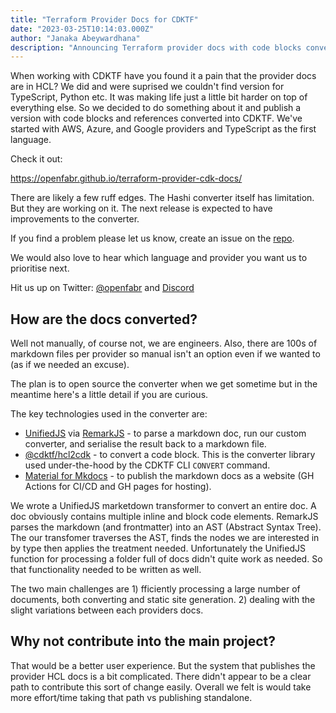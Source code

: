 ```yaml
---
title: "Terraform Provider Docs for CDKTF"
date: "2023-03-25T10:14:03.000Z"
author: "Janaka Abeywardhana"
description: "Announcing Terraform provider docs with code blocks conversed to CDKTF"
---
```


When working with CDKTF have you found it a pain that the provider docs are in HCL? We did and were suprised we couldn't find version for TypeScript, Python etc. It was making life just a little bit harder on top of everything else. So we decided to do something about it and publish a version with code blocks and references converted into CDKTF. We've started with AWS, Azure, and Google providers and TypeScript as the first language.

Check it out:

https://openfabr.github.io/terraform-provider-cdk-docs/

There are likely a few ruff edges. The Hashi converter itself has limitation. But they are working on it. The next release is expected to have improvements to the converter.

If you find a problem please let us know, create an issue on the [repo](https://github.com/openfabr/terraform-provider-cdk-docs).

We would also love to hear which language and provider you want us to prioritise next.

Hit us up on Twitter: [@openfabr](https://twitter.com/openfabr) and [Discord](https://discord.com/invite/3MrGSrFwM2)

## How are the docs converted?

Well not manually, of course not, we are engineers. Also, there are 100s of markdown files per provider so manual isn't an option even if we wanted to (as if we needed an excuse).

The plan is to open source the converter when we get sometime but in the meantime here's a little detail if you are curious.

The key technologies used in the converter are:

- [UnifiedJS](https://github.com/unifiedjs/unified) via [RemarkJS](https://github.com/remarkjs/remark) - to parse a markdown doc, run our custom converter, and serialise the result back to a markdown file. 
- [@cdktf/hcl2cdk](https://github.com/hashicorp/terraform-cdk/blob/main/packages/%40cdktf/hcl2cdk/README.md) - to convert a code block. This is the converter library used under-the-hood by the CDKTF CLI `CONVERT` command.
- [Material for Mkdocs](https://squidfunk.github.io/mkdocs-material/) - to publish the markdown docs as a website (GH Actions for CI/CD and GH pages for hosting).

We wrote a UnifiedJS marketdown transformer to convert an entire doc. A doc obviously contains multiple inline and block code elements. RemarkJS parses the markdown (and frontmatter) into an AST (Abstract Syntax Tree). The our transfomer traverses the AST, finds the nodes we are interested in by type then applies the treatment needed. Unfortunately the UnifiedJS function for processing a folder full of docs didn't quite work as needed. So that functionality needed to be written as well.

The two main challenges are 1) fficiently processing a large number of documents, both converting and static site generation. 2) dealing with the slight variations between each providers docs.

## Why not contribute into the main project?

That would be a better user experience. But the system that publishes the provider HCL docs is a bit complicated. There didn't appear to be a clear path to contribute this sort of change easily. Overall we felt is would take more effort/time taking that path vs publishing standalone.
